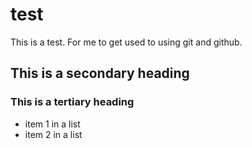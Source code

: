 test
====

This is a test. For me to get used to using git and github.

## This is a secondary heading
### This is a tertiary heading
* item 1 in a list
* item 2 in a list
